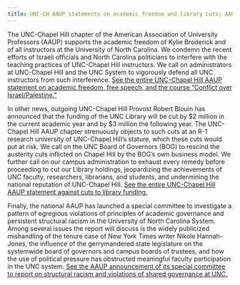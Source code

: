 ```yaml
---
title: UNC-CH AAUP statements on academic freedom and library cuts; AAUP national investigation of UNC-CH
---
```


<a id="israel-palestine-course"></a>The UNC-Chapel Hill chapter of the American Association of University Professors (AAUP) supports the academic freedom of Kylie Broderick and of all instructors at the University of North Carolina. We condemn the recent efforts of Israeli officials and North Carolina politicians to interfere with the teaching practices of UNC-Chapel Hill instructors. We call on administrators at UNC-Chapel Hill and the UNC System to vigorously defend all UNC instructors from such interference. [See the entire UNC-Chapel Hill AAUP statement on academic freedom, free speech, and the course “Conflict over Israel/Palestine.”](/assets/unc-ch-aaup-statement-on-israel-palestine-course.pdf)

<a id="library-cuts"></a>In other news, outgoing UNC-Chapel Hill Provost Robert Blouin has announced that the funding of the UNC Library will be cut by $2 million in the current academic year and by $3 million the following year. The UNC-Chapel Hill AAUP chapter strenuously objects to such cuts at an R-1 research university of UNC-Chapel Hill’s stature, which these cuts would put at risk. We call on the UNC Board of Governors (BOG) to rescind the austerity cuts inflicted on Chapel Hill by the BOG’s own business model. We further call on our campus administration to exhaust every remedy before proceeding to cut our Library holdings, jeopardizing the achievements of UNC faculty, researchers, librarians, and students, and undermining the national reputation of UNC-Chapel Hill.  [See the entire UNC-Chapel Hill AAUP statement against cuts to library funding.](/assets/unc-ch-aaup-statement-on-library-cuts.pdf)

<a id="structural-racism-and-shared-governance"></a>Finally, the national AAUP has launched a special committee to investigate a pattern of egregious violations of principles of academic governance and persistent structural racism in the University of North Carolina System. Among several issues the report will discuss is the widely publicized mishandling of the tenure case of New York Times writer Nikole Hannah-Jones, the influence of the gerrymandered state legislature on the systemwide board of governors and campus boards of trustees, and how the use of political pressure has obstructed meaningful faculty participation in the UNC system. [See the AAUP announcement of its special committee to report on structural racism and violations of shared governance at UNC.](https://www.aaup.org/news/special-committee-report-structural-racism-and-violations-shared-governance-unc)
